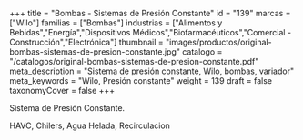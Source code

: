 +++
title = "Bombas - Sistemas de Presión Constante"
id = "139"
marcas = ["Wilo"]
familias = ["Bombas"]
industrias = ["Alimentos y Bebidas","Energía","Dispositivos Médicos","Biofarmacéuticos","Comercial - Construcción","Electrónica"]
thumbnail = "images/productos/original-bombas-sistemas-de-presion-constante.jpg"
catalogo = "/catalogos/original-bombas-sistemas-de-presion-constante.pdf"
meta_description = "Sistema de presión constante, Wilo, bombas, variador"
meta_keywords = "Wilo, Presión constante"
weight = 139
draft = false
taxonomyCover = false
+++
<p>Sistema de Presión Constante.</p>
<p>HAVC, Chilers, Agua Helada, Recirculacion </p>